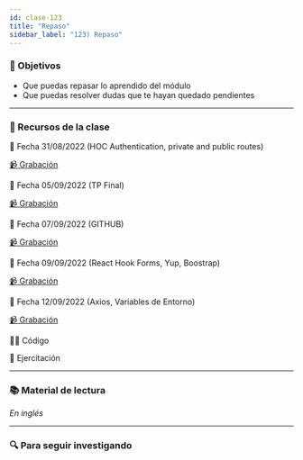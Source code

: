 ```yaml
---
id: clase-123
title: "Repaso"
sidebar_label: "123) Repaso"
---
```


### 🏁 Objetivos

- Que puedas repasar lo aprendido del módulo
- Que puedas resolver dudas que te hayan quedado pendientes

---

### 🚀 Recursos de la clase

📆 Fecha 31/08/2022 (HOC Authentication, private and public routes)

[📹 Grabación](https://us02web.zoom.us/rec/share/zA_pu4yrZafEeGSqzw8Tf8_ZQisVxDM-AHY6HQ8O0eExHFYuwhjYTwmWU-dtN3Wj.TO8uYTh-auWPUDMC?startTime=1661984461000)

📆 Fecha 05/09/2022 (TP Final)

[📹 Grabación](https://us02web.zoom.us/rec/share/fD_Mud9cuEzviKknIh5LRB3zmsRlil7hh6BSY8Xo84fLz2GTLUCu_uapPcFulGe3.KknUsxSeTvBr4HbQ?startTime=1662415614000)

📆 Fecha 07/09/2022 (GITHUB)

[📹 Grabación](https://us02web.zoom.us/rec/share/bj839ROTv4GZiqvT_LOn_wEatb8d2bNSiYzc-dvpyGOV6pzlKhKQ1MMm6ZosFZHh.ndkvhrfhYo0ve4S-?startTime=1662588625000)

📆 Fecha 09/09/2022 (React Hook Forms, Yup, Boostrap)

[📹 Grabación](https://us02web.zoom.us/rec/share/xOeSGvQklBpXBvXVg7FztnmLChkVzPu5ewF1LpDn_VbL8994eVLHaiO-XZTFbQ_i._FNcLrCFyvafuF9C?startTime=1662761556000)

📆 Fecha 12/09/2022 (Axios, Variables de Entorno)

[📹 Grabación](https://us02web.zoom.us/rec/share/4dKCGfAwBR1UYCNFR3QzS3rV3DfQo260XK21W_3M_xNJjWD7267l3O4-muSe4pdq.AmWOLm7HHE1YQDXe?startTime=1663020481000)

👩‍💻 Código

💪 Ejercitación

---

### 📚 Material de lectura

_En inglés_

---

### 🔍 Para seguir investigando
